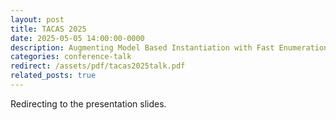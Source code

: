 ```yaml
---
layout: post
title: TACAS 2025
date: 2025-05-05 14:00:00-0000
description: Augmenting Model Based Instantiation with Fast Enumeration in SMT
categories: conference-talk
redirect: /assets/pdf/tacas2025talk.pdf
related_posts: true
---
```


Redirecting to the presentation slides.

